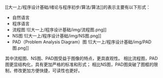 [[大一上/程序设计基础/绪论与程序初步/算法/算法]]的表示主要有以下形式：
- 自然语言
- 程序语言
- 流程图
![[大一上/程序设计基础/img/流程图.png]]
- NS图
![[大一上/程序设计基础/img/NS图.png]]
- PAD（Problem Analysis Diagram）图
![[大一上/程序设计基础/img/PAD图.png]]

其中流程图、NS图、PAD图受益于图像的特点，更具直观性。
相比流程图，PAD图更显结构化，具有更加严格的标准和形式；
相比NS图，PAD图突破了图框的限制，修改更加方便快捷，可读性也更好。
